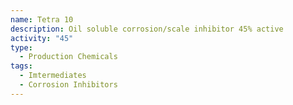 ```yaml
---
name: Tetra 10
description: Oil soluble corrosion/scale inhibitor 45% active
activity: "45"
type:
  - Production Chemicals
tags:
  - Imtermediates
  - Corrosion Inhibitors
---
```

